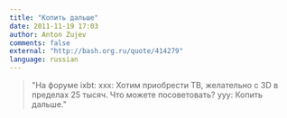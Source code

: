 ```yaml
---
title: "Копить дальше"
date: 2011-11-19 17:03
author: Anton Zujev
comments: false
external: "http://bash.org.ru/quote/414279"
language: russian
---
```


>"На форуме ixbt: 
xxx: Хотим приобрести ТВ, желательно с 3D в пределах 25 тысяч. Что можете посоветовать? 
yyy: Копить дальше."